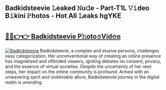 ## Badkidsteevie 𝙻eaked 𝙽u𝚍e - Part-T1L 𝚅𝚒deo B𝚒kini 𝙿hotos - Hot All 𝙻eaks hgYKE

# <h2><a href="http://ld4wucu.urlbe.top/?page=Badkidsteevie">🔗🔗👉👉 Badkidsteevie P𝚑oto𝚜Vid𝚎o</a></h2>

[![Badkidsteevie](https://i.imgur.com/eBuTRDB.gif)](http://ld4wucu.urlbe.top/?page=Badkidsteevie)
Badkidsteevie, a complex and elusive persona, challenges easy categorization. Her unconventional way of creating an online presence has magnetized and offended viewers, igniting debates on consent, privacy, and the essence of virtual societies. Despite the uncertainty of her next steps, her impact on the online community is profound. Armed with an unwavering spirit and undeniable allure, Badkidsteevie journey in the digital realm is unending.
